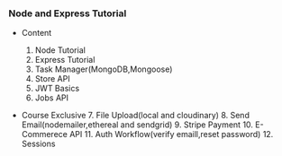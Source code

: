 ### Node and Express Tutorial
* Content
    1. Node Tutorial
    2. Express Tutorial
    3. Task Manager(MongoDB,Mongoose)
    4. Store API
    5. JWT Basics
    6. Jobs API

* Course Exclusive
    7. File Upload(local and cloudinary)
    8. Send Email(nodemailer,ethereal and sendgrid)
    9. Stripe Payment
    10. E-Commerece API
    11. Auth Workflow(verify emaill,reset password)
    12. Sessions
    

